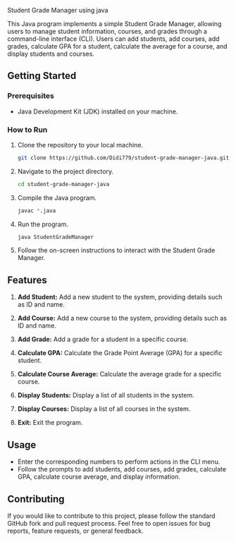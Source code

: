 Student Grade Manager using java


This Java program implements a simple Student Grade Manager, allowing users to manage student information, courses, and grades through a command-line interface (CLI). Users can add students, add courses, add grades, calculate GPA for a student, calculate the average for a course, and display students and courses.

## Getting Started

### Prerequisites

- Java Development Kit (JDK) installed on your machine.

### How to Run

1. Clone the repository to your local machine.

    ```bash
    git clone https://github.com/Didi779/student-grade-manager-java.git
    ```

2. Navigate to the project directory.

    ```bash
    cd student-grade-manager-java
    ```

3. Compile the Java program.

    ```bash
    javac *.java
    ```

4. Run the program.

    ```bash
    java StudentGradeManager
    ```

5. Follow the on-screen instructions to interact with the Student Grade Manager.

## Features

1. **Add Student:** Add a new student to the system, providing details such as ID and name.

2. **Add Course:** Add a new course to the system, providing details such as ID and name.

3. **Add Grade:** Add a grade for a student in a specific course.

4. **Calculate GPA:** Calculate the Grade Point Average (GPA) for a specific student.

5. **Calculate Course Average:** Calculate the average grade for a specific course.

6. **Display Students:** Display a list of all students in the system.

7. **Display Courses:** Display a list of all courses in the system.

8. **Exit:** Exit the program.

## Usage

- Enter the corresponding numbers to perform actions in the CLI menu.
- Follow the prompts to add students, add courses, add grades, calculate GPA, calculate course average, and display information.

## Contributing

If you would like to contribute to this project, please follow the standard GitHub fork and pull request process. Feel free to open issues for bug reports, feature requests, or general feedback.



